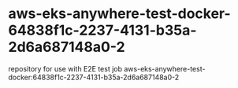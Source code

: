 # aws-eks-anywhere-test-docker-64838f1c-2237-4131-b35a-2d6a687148a0-2
repository for use with E2E test job aws-eks-anywhere-test-docker:64838f1c-2237-4131-b35a-2d6a687148a0-2
